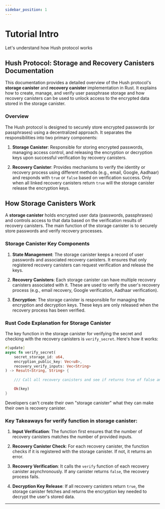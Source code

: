```yaml
---
sidebar_position: 1
---
```


# Tutorial Intro

Let's understand how Hush protocol works 


## Hush Protocol: Storage and Recovery Canisters Documentation

This documentation provides a detailed overview of the Hush protocol's **storage canister** and **recovery canister** implementation in Rust. It explains how to create, manage, and verify user passphrase storage and how recovery canisters can be used to unlock access to the encrypted data stored in the storage canister.

### Overview

The Hush protocol is designed to securely store encrypted passwords (or passphrases) using a decentralized approach. It separates the responsibilities into two primary components:

1. **Storage Canister**: Responsible for storing encrypted passwords, managing access control, and releasing the encryption or decryption keys upon successful verification by recovery canisters.
   
2. **Recovery Canister**: Provides mechanisms to verify the identity or recovery process using different methods (e.g., email, Google, Aadhaar) and responds with `true` or `false` based on verification success. Only when all linked recovery canisters return `true` will the storage canister release the encryption keys.

## How Storage Canisters Work

A **storage canister** holds encrypted user data (passwords, passphrases) and controls access to that data based on the verification results of recovery canisters. The main function of the storage canister is to securely store passwords and verify recovery processes.

### Storage Canister Key Components

1. **State Management**: The storage canister keeps a record of user passwords and associated recovery canisters. It ensures that only registered recovery canisters can request verification and release the keys.
   
2. **Recovery Canisters**: Each storage canister can have multiple recovery canisters associated with it. These are used to verify the user's recovery process (e.g., email recovery, Google verification, Aadhaar verification).

3. **Encryption**: The storage canister is responsible for managing the encryption and decryption keys. These keys are only released when the recovery process has been verified.

### Rust Code Explanation for Storage Canister

The key function in the storage canister for verifying the secret and checking with the recovery canisters is `verify_secret`. Here's how it works:

```rust
#[update]
async fn verify_secret(
    secret_storage_id: u64,
    encryption_public_key: Vec<u8>,
    recovery_verify_inputs: Vec<String>
) -> Result<String, String> {
    
    /// Call all recovery canisters and see if returns true of false and depending on that return key

    Ok(key)
}
```

Developers can't create their own "storage canister" what they can make their own is recovery canister.

### Key Takeaways for verify function in storage canister:

1. **Input Verification**: The function first ensures that the number of recovery canisters matches the number of provided inputs.

2. **Recovery Canister Check**: For each recovery canister, the function checks if it is registered with the storage canister. If not, it returns an error.

3. **Recovery Verification**: It calls the `verify` function of each recovery canister asynchronously. If any canister returns `false`, the recovery process fails.

4. **Decryption Key Release**: If all recovery canisters return `true`, the storage canister fetches and returns the encryption key needed to decrypt the user's stored data.

---
